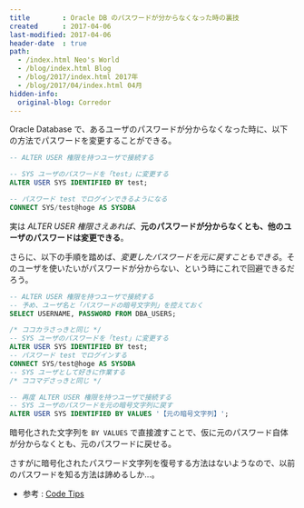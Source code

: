 ```yaml
---
title        : Oracle DB のパスワードが分からなくなった時の裏技
created      : 2017-04-06
last-modified: 2017-04-06
header-date  : true
path:
  - /index.html Neo's World
  - /blog/index.html Blog
  - /blog/2017/index.html 2017年
  - /blog/2017/04/index.html 04月
hidden-info:
  original-blog: Corredor
---
```


Oracle Database で、あるユーザのパスワードが分からなくなった時に、以下の方法でパスワードを変更することができる。

```sql
-- ALTER USER 権限を持つユーザで接続する

-- SYS ユーザのパスワードを「test」に変更する
ALTER USER SYS IDENTIFIED BY test;

-- パスワード test でログインできるようになる
CONNECT SYS/test@hoge AS SYSDBA
```

実は *ALTER USER 権限さえあれば*、**元のパスワードが分からなくとも、他のユーザのパスワードは変更できる**。

さらに、以下の手順を踏めば、*変更したパスワードを元に戻すこともできる*。そのユーザを使いたいがパスワードが分からない、という時にこれで回避できるだろう。

```sql
-- ALTER USER 権限を持つユーザで接続する
-- 予め、ユーザ名と「パスワードの暗号文字列」を控えておく
SELECT USERNAME, PASSWORD FROM DBA_USERS;

/* ココカラさっきと同じ */
-- SYS ユーザのパスワードを「test」に変更する
ALTER USER SYS IDENTIFIED BY test;
-- パスワード test でログインする
CONNECT SYS/test@hoge AS SYSDBA
-- SYS ユーザとして好きに作業する
/* ココマデさっきと同じ */

-- 再度 ALTER USER 権限を持つユーザで接続する
-- SYS ユーザのパスワードを元の暗号文字列に戻す
ALTER USER SYS IDENTIFIED BY VALUES '【元の暗号文字列】';
```

暗号化された文字列を `BY VALUES` で直接渡すことで、仮に元のパスワード自体が分からなくとも、元のパスワードに戻せる。

さすがに暗号化されたパスワード文字列を復号する方法はないようなので、以前のパスワードを知る方法は諦めるしか…。

- 参考 : [Code Tips](http://otn.oracle.co.jp/otn_pl/otn_tool/code_detail?n_code_id=305)
